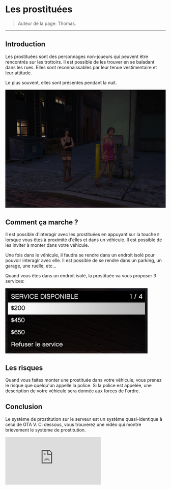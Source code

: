 # Les prostituées

> Auteur de la page: Thomas.

---

## Introduction

Les prostituées sont des personnages non-joueurs qui peuvent être rencontrés sur les trottoirs. Il est possible de les trouver en se baladant dans les rues. Elles sont reconnaissables par leur tenue vestimentaire et leur attitude.

Le plus souvent, elles sont présentes pendant la nuit.

![Exemple](../../../_media/life/guides/leisure/hookers/hooker.png)

## Comment ça marche ?

Il est possible d'interagir avec les prostituées en appuyant sur la touche `E` lorsque vous êtes à proximité d'elles et dans un véhicule. Il est possible de les inviter à monter dans votre véhicule.

Une fois dans le véhicule, il faudra se rendre dans un endroit isolé pour pouvoir interagir avec elle. Il est possible de se rendre dans un parking, un garage, une ruelle, etc...

Quand vous êtes dans un endroit isolé, la prostituée va vous proposer 3 services:


![Exemple](../../../_media/life/guides/leisure/hookers/hooker_menu.png)

## Les risques

Quand vous faites monter une prostituée dans votre véhicule, vous prenez le risque que quelqu'un appelle la police. Si la police est appelée, une description de votre véhicule sera donnée aux forces de l'ordre.

## Conclusion

Le système de prostitution sur le serveur est un système quasi-identique à celui de GTA V. Ci dessous, vous trouverez une vidéo qui montre brièvement le système de prostitution.

<iframe src="https://www.youtube-nocookie.com/embed/pYpnjRoCf_c?si=LwzILVPSfaJcmV06" title="YouTube video player" frameborder="0" allow="accelerometer; autoplay; clipboard-write; encrypted-media; gyroscope; picture-in-picture; web-share" allowfullscreen></iframe>
